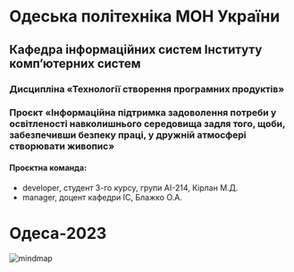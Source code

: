 # Одеська політехніка МОН України

## Кафедра інформаційних систем Інституту комп’ютерних систем

### Дисципліна «Технології створення програмних продуктів»

### Проєкт «Інформаційна підтримка задоволення потреби у освітленості навколишнього середовища задля того, щоби, забезпечивши безпеку праці, у дружній атмосфері створювати живопис»

#### Проєктна команда:

- developer, студент 3-го курсу, групи АІ-214, Кірлан М.Д.
- manager, доцент кафедри ІС, Блажко О.А.

# Одеса-2023

![mindmap](https://github.com/oleksandrblazhko/ai-214-kirlan/edit/ai-214-kirlan_with_laboratory_work_1/kirlan-mindmap.jpg)
